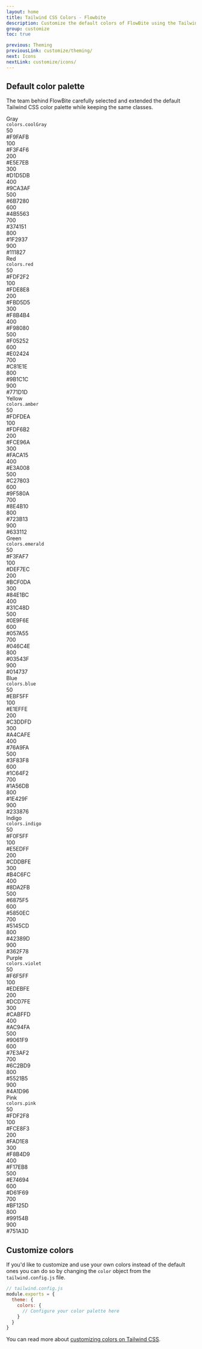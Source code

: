 ```yaml
---
layout: home
title: Tailwind CSS Colors - Flowbite
description: Customize the default colors of FlowBite using the Tailwind CSS configuration file
group: customize
toc: true

previous: Theming
previousLink: customize/theming/
next: Icons
nextLink: customize/icons/
---
```


## Default color palette

The team behind FlowBite carefully selected and extended the default Tailwind CSS color palette while keeping the same classes.

<div class="grid grid-cols-1 gap-8 my-12">
   <div>
      <div class="flex flex-col space-y-3 text-xs sm:flex-row sm:space-y-0 sm:space-x-4">
         <div class="flex-shrink-0 w-32">
            <div class="flex flex-col justify-center h-10">
               <div class="text-sm font-semibold text-gray-900 dark:text-gray-400">Gray</div>
               <div><code class="text-xs text-gray-500">colors.coolGray</code></div>
            </div>
         </div>
         <div class="grid flex-1 min-w-0 grid-cols-5 gap-y-3 gap-x-4 2xl:grid-cols-10 2xl:gap-x-2">
            <div class="space-y-1.5">
               <div class="w-full h-10 rounded-sm bg-gray-50 ring-1 ring-inset ring-black ring-opacity-0"></div>
               <div class="px-0.5 md:flex md:justify-between md:space-x-2 2xl:space-x-0 2xl:block">
                  <div class="w-6 font-medium text-gray-900 dark:text-gray-400">50</div>
                  <div class="text-gray-900 dark:text-gray-400">#F9FAFB</div>
               </div>
            </div>
            <div class="space-y-1.5">
               <div class="w-full h-10 bg-gray-100 rounded-sm ring-1 ring-inset ring-black ring-opacity-0"></div>
               <div class="px-0.5 md:flex md:justify-between md:space-x-2 2xl:space-x-0 2xl:block">
                  <div class="w-6 font-medium text-gray-900 dark:text-gray-400">100</div>
                  <div class="text-gray-900 dark:text-gray-400">#F3F4F6</div>
               </div>
            </div>
            <div class="space-y-1.5">
               <div class="w-full h-10 bg-gray-200 rounded-sm ring-1 ring-inset ring-black ring-opacity-0"></div>
               <div class="px-0.5 md:flex md:justify-between md:space-x-2 2xl:space-x-0 2xl:block">
                  <div class="w-6 font-medium text-gray-900 dark:text-gray-400">200</div>
                  <div class="text-gray-900 dark:text-gray-400">#E5E7EB</div>
               </div>
            </div>
            <div class="space-y-1.5">
               <div class="w-full h-10 bg-gray-300 rounded-sm ring-1 ring-inset ring-black ring-opacity-0"></div>
               <div class="px-0.5 md:flex md:justify-between md:space-x-2 2xl:space-x-0 2xl:block">
                  <div class="w-6 font-medium text-gray-900 dark:text-gray-400">300</div>
                  <div class="text-gray-900 dark:text-gray-400">#D1D5DB</div>
               </div>
            </div>
            <div class="space-y-1.5">
               <div class="w-full h-10 bg-gray-400 rounded-sm ring-1 ring-inset ring-black ring-opacity-0"></div>
               <div class="px-0.5 md:flex md:justify-between md:space-x-2 2xl:space-x-0 2xl:block">
                  <div class="w-6 font-medium text-gray-900 dark:text-gray-400">400</div>
                  <div class="text-gray-900 dark:text-gray-400">#9CA3AF</div>
               </div>
            </div>
            <div class="space-y-1.5">
               <div class="w-full h-10 bg-gray-500 rounded-sm ring-1 ring-inset ring-black ring-opacity-0"></div>
               <div class="px-0.5 md:flex md:justify-between md:space-x-2 2xl:space-x-0 2xl:block">
                  <div class="w-6 font-medium text-gray-900 dark:text-gray-400">500</div>
                  <div class="text-gray-900 dark:text-gray-400">#6B7280</div>
               </div>
            </div>
            <div class="space-y-1.5">
               <div class="w-full h-10 bg-gray-600 rounded-sm ring-1 ring-inset ring-black ring-opacity-0"></div>
               <div class="px-0.5 md:flex md:justify-between md:space-x-2 2xl:space-x-0 2xl:block">
                  <div class="w-6 font-medium text-gray-900 dark:text-gray-400">600</div>
                  <div class="text-gray-900 dark:text-gray-400">#4B5563</div>
               </div>
            </div>
            <div class="space-y-1.5">
               <div class="w-full h-10 bg-gray-700 rounded-sm ring-1 ring-inset ring-black ring-opacity-0"></div>
               <div class="px-0.5 md:flex md:justify-between md:space-x-2 2xl:space-x-0 2xl:block">
                  <div class="w-6 font-medium text-gray-900 dark:text-gray-400">700</div>
                  <div class="text-gray-900 dark:text-gray-400">#374151</div>
               </div>
            </div>
            <div class="space-y-1.5">
               <div class="w-full h-10 bg-gray-800 rounded-sm ring-1 ring-inset ring-black ring-opacity-0"></div>
               <div class="px-0.5 md:flex md:justify-between md:space-x-2 2xl:space-x-0 2xl:block">
                  <div class="w-6 font-medium text-gray-900 dark:text-gray-400">800</div>
                  <div class="text-gray-900 dark:text-gray-400">#1F2937</div>
               </div>
            </div>
            <div class="space-y-1.5">
               <div class="w-full h-10 bg-gray-900 rounded-sm ring-1 ring-inset ring-black ring-opacity-0"></div>
               <div class="px-0.5 md:flex md:justify-between md:space-x-2 2xl:space-x-0 2xl:block">
                  <div class="w-6 font-medium text-gray-900 dark:text-gray-400">900</div>
                  <div class="text-gray-900 dark:text-gray-400">#111827</div>
               </div>
            </div>
         </div>
      </div>
   </div>
   <div>
      <div class="flex flex-col space-y-3 text-xs sm:flex-row sm:space-y-0 sm:space-x-4">
         <div class="flex-shrink-0 w-32">
            <div class="flex flex-col justify-center h-10">
               <div class="text-sm font-semibold text-gray-900 dark:text-gray-400">Red</div>
               <div><code class="text-xs text-gray-500">colors.red</code></div>
            </div>
         </div>
         <div class="grid flex-1 min-w-0 grid-cols-5 gap-y-3 gap-x-4 2xl:grid-cols-10 2xl:gap-x-2">
            <div class="space-y-1.5">
               <div class="w-full h-10 rounded-sm bg-red-50 ring-1 ring-inset ring-black ring-opacity-0"></div>
               <div class="px-0.5 md:flex md:justify-between md:space-x-2 2xl:space-x-0 2xl:block">
                  <div class="w-6 font-medium text-gray-900 dark:text-gray-400">50</div>
                  <div class="text-gray-900 dark:text-gray-400">#FDF2F2</div>
               </div>
            </div>
            <div class="space-y-1.5">
               <div class="w-full h-10 bg-red-100 rounded-sm ring-1 ring-inset ring-black ring-opacity-0"></div>
               <div class="px-0.5 md:flex md:justify-between md:space-x-2 2xl:space-x-0 2xl:block">
                  <div class="w-6 font-medium text-gray-900 dark:text-gray-400">100</div>
                  <div class="text-gray-900 dark:text-gray-400">#FDE8E8</div>
               </div>
            </div>
            <div class="space-y-1.5">
               <div class="w-full h-10 bg-red-200 rounded-sm ring-1 ring-inset ring-black ring-opacity-0"></div>
               <div class="px-0.5 md:flex md:justify-between md:space-x-2 2xl:space-x-0 2xl:block">
                  <div class="w-6 font-medium text-gray-900 dark:text-gray-400">200</div>
                  <div class="text-gray-900 dark:text-gray-400">#FBD5D5</div>
               </div>
            </div>
            <div class="space-y-1.5">
               <div class="w-full h-10 bg-red-300 rounded-sm ring-1 ring-inset ring-black ring-opacity-0"></div>
               <div class="px-0.5 md:flex md:justify-between md:space-x-2 2xl:space-x-0 2xl:block">
                  <div class="w-6 font-medium text-gray-900 dark:text-gray-400">300</div>
                  <div class="text-gray-900 dark:text-gray-400">#F8B4B4</div>
               </div>
            </div>
            <div class="space-y-1.5">
               <div class="w-full h-10 bg-red-400 rounded-sm ring-1 ring-inset ring-black ring-opacity-0"></div>
               <div class="px-0.5 md:flex md:justify-between md:space-x-2 2xl:space-x-0 2xl:block">
                  <div class="w-6 font-medium text-gray-900 dark:text-gray-400">400</div>
                  <div class="text-gray-900 dark:text-gray-400">#F98080</div>
               </div>
            </div>
            <div class="space-y-1.5">
               <div class="w-full h-10 bg-red-500 rounded-sm ring-1 ring-inset ring-black ring-opacity-0"></div>
               <div class="px-0.5 md:flex md:justify-between md:space-x-2 2xl:space-x-0 2xl:block">
                  <div class="w-6 font-medium text-gray-900 dark:text-gray-400">500</div>
                  <div class="text-gray-900 dark:text-gray-400">#F05252</div>
               </div>
            </div>
            <div class="space-y-1.5">
               <div class="w-full h-10 bg-red-600 rounded-sm ring-1 ring-inset ring-black ring-opacity-0"></div>
               <div class="px-0.5 md:flex md:justify-between md:space-x-2 2xl:space-x-0 2xl:block">
                  <div class="w-6 font-medium text-gray-900 dark:text-gray-400">600</div>
                  <div class="text-gray-900 dark:text-gray-400">#E02424</div>
               </div>
            </div>
            <div class="space-y-1.5">
               <div class="w-full h-10 bg-red-700 rounded-sm ring-1 ring-inset ring-black ring-opacity-0"></div>
               <div class="px-0.5 md:flex md:justify-between md:space-x-2 2xl:space-x-0 2xl:block">
                  <div class="w-6 font-medium text-gray-900 dark:text-gray-400">700</div>
                  <div class="text-gray-900 dark:text-gray-400">#C81E1E</div>
               </div>
            </div>
            <div class="space-y-1.5">
               <div class="w-full h-10 bg-red-800 rounded-sm ring-1 ring-inset ring-black ring-opacity-0"></div>
               <div class="px-0.5 md:flex md:justify-between md:space-x-2 2xl:space-x-0 2xl:block">
                  <div class="w-6 font-medium text-gray-900 dark:text-gray-400">800</div>
                  <div class="text-gray-900 dark:text-gray-400">#9B1C1C</div>
               </div>
            </div>
            <div class="space-y-1.5">
               <div class="w-full h-10 bg-red-900 rounded-sm ring-1 ring-inset ring-black ring-opacity-0"></div>
               <div class="px-0.5 md:flex md:justify-between md:space-x-2 2xl:space-x-0 2xl:block">
                  <div class="w-6 font-medium text-gray-900 dark:text-gray-400">900</div>
                  <div class="text-gray-900 dark:text-gray-400">#771D1D</div>
               </div>
            </div>
         </div>
      </div>
   </div>
   <div>
      <div class="flex flex-col space-y-3 text-xs sm:flex-row sm:space-y-0 sm:space-x-4">
         <div class="flex-shrink-0 w-32">
            <div class="flex flex-col justify-center h-10">
               <div class="text-sm font-semibold text-gray-900 dark:text-gray-400">Yellow</div>
               <div><code class="text-xs text-gray-500">colors.amber</code></div>
            </div>
         </div>
         <div class="grid flex-1 min-w-0 grid-cols-5 gap-y-3 gap-x-4 2xl:grid-cols-10 2xl:gap-x-2">
            <div class="space-y-1.5">
               <div class="w-full h-10 rounded-sm bg-yellow-50 ring-1 ring-inset ring-black ring-opacity-0"></div>
               <div class="px-0.5 md:flex md:justify-between md:space-x-2 2xl:space-x-0 2xl:block">
                  <div class="w-6 font-medium text-gray-900 dark:text-gray-400">50</div>
                  <div class="text-gray-900 dark:text-gray-400">#FDFDEA</div>
               </div>
            </div>
            <div class="space-y-1.5">
               <div class="w-full h-10 bg-yellow-100 rounded-sm ring-1 ring-inset ring-black ring-opacity-0"></div>
               <div class="px-0.5 md:flex md:justify-between md:space-x-2 2xl:space-x-0 2xl:block">
                  <div class="w-6 font-medium text-gray-900 dark:text-gray-400">100</div>
                  <div class="text-gray-900 dark:text-gray-400">#FDF6B2</div>
               </div>
            </div>
            <div class="space-y-1.5">
               <div class="w-full h-10 bg-yellow-200 rounded-sm ring-1 ring-inset ring-black ring-opacity-0"></div>
               <div class="px-0.5 md:flex md:justify-between md:space-x-2 2xl:space-x-0 2xl:block">
                  <div class="w-6 font-medium text-gray-900 dark:text-gray-400">200</div>
                  <div class="text-gray-900 dark:text-gray-400">#FCE96A</div>
               </div>
            </div>
            <div class="space-y-1.5">
               <div class="w-full h-10 bg-yellow-300 rounded-sm ring-1 ring-inset ring-black ring-opacity-0"></div>
               <div class="px-0.5 md:flex md:justify-between md:space-x-2 2xl:space-x-0 2xl:block">
                  <div class="w-6 font-medium text-gray-900 dark:text-gray-400">300</div>
                  <div class="text-gray-900 dark:text-gray-400">#FACA15</div>
               </div>
            </div>
            <div class="space-y-1.5">
               <div class="w-full h-10 bg-yellow-400 rounded-sm ring-1 ring-inset ring-black ring-opacity-0"></div>
               <div class="px-0.5 md:flex md:justify-between md:space-x-2 2xl:space-x-0 2xl:block">
                  <div class="w-6 font-medium text-gray-900 dark:text-gray-400">400</div>
                  <div class="text-gray-900 dark:text-gray-400">#E3A008</div>
               </div>
            </div>
            <div class="space-y-1.5">
               <div class="w-full h-10 bg-yellow-500 rounded-sm ring-1 ring-inset ring-black ring-opacity-0"></div>
               <div class="px-0.5 md:flex md:justify-between md:space-x-2 2xl:space-x-0 2xl:block">
                  <div class="w-6 font-medium text-gray-900 dark:text-gray-400">500</div>
                  <div class="text-gray-900 dark:text-gray-400">#C27803</div>
               </div>
            </div>
            <div class="space-y-1.5">
               <div class="w-full h-10 bg-yellow-600 rounded-sm ring-1 ring-inset ring-black ring-opacity-0"></div>
               <div class="px-0.5 md:flex md:justify-between md:space-x-2 2xl:space-x-0 2xl:block">
                  <div class="w-6 font-medium text-gray-900 dark:text-gray-400">600</div>
                  <div class="text-gray-900 dark:text-gray-400">#9F580A</div>
               </div>
            </div>
            <div class="space-y-1.5">
               <div class="w-full h-10 bg-yellow-700 rounded-sm ring-1 ring-inset ring-black ring-opacity-0"></div>
               <div class="px-0.5 md:flex md:justify-between md:space-x-2 2xl:space-x-0 2xl:block">
                  <div class="w-6 font-medium text-gray-900 dark:text-gray-400">700</div>
                  <div class="text-gray-900 dark:text-gray-400">#8E4B10</div>
               </div>
            </div>
            <div class="space-y-1.5">
               <div class="w-full h-10 bg-yellow-800 rounded-sm ring-1 ring-inset ring-black ring-opacity-0"></div>
               <div class="px-0.5 md:flex md:justify-between md:space-x-2 2xl:space-x-0 2xl:block">
                  <div class="w-6 font-medium text-gray-900 dark:text-gray-400">800</div>
                  <div class="text-gray-900 dark:text-gray-400">#723B13</div>
               </div>
            </div>
            <div class="space-y-1.5">
               <div class="w-full h-10 bg-yellow-900 rounded-sm ring-1 ring-inset ring-black ring-opacity-0"></div>
               <div class="px-0.5 md:flex md:justify-between md:space-x-2 2xl:space-x-0 2xl:block">
                  <div class="w-6 font-medium text-gray-900 dark:text-gray-400">900</div>
                  <div class="text-gray-900 dark:text-gray-400">#633112</div>
               </div>
            </div>
         </div>
      </div>
   </div>
   <div>
      <div class="flex flex-col space-y-3 text-xs sm:flex-row sm:space-y-0 sm:space-x-4">
         <div class="flex-shrink-0 w-32">
            <div class="flex flex-col justify-center h-10">
               <div class="text-sm font-semibold text-gray-900 dark:text-gray-400">Green</div>
               <div><code class="text-xs text-gray-500">colors.emerald</code></div>
            </div>
         </div>
         <div class="grid flex-1 min-w-0 grid-cols-5 gap-y-3 gap-x-4 2xl:grid-cols-10 2xl:gap-x-2">
            <div class="space-y-1.5">
               <div class="w-full h-10 rounded-sm bg-green-50 ring-1 ring-inset ring-black ring-opacity-0"></div>
               <div class="px-0.5 md:flex md:justify-between md:space-x-2 2xl:space-x-0 2xl:block">
                  <div class="w-6 font-medium text-gray-900 dark:text-gray-400">50</div>
                  <div class="text-gray-900 dark:text-gray-400">#F3FAF7</div>
               </div>
            </div>
            <div class="space-y-1.5">
               <div class="w-full h-10 bg-green-100 rounded-sm ring-1 ring-inset ring-black ring-opacity-0"></div>
               <div class="px-0.5 md:flex md:justify-between md:space-x-2 2xl:space-x-0 2xl:block">
                  <div class="w-6 font-medium text-gray-900 dark:text-gray-400">100</div>
                  <div class="text-gray-900 dark:text-gray-400">#DEF7EC</div>
               </div>
            </div>
            <div class="space-y-1.5">
               <div class="w-full h-10 bg-green-200 rounded-sm ring-1 ring-inset ring-black ring-opacity-0"></div>
               <div class="px-0.5 md:flex md:justify-between md:space-x-2 2xl:space-x-0 2xl:block">
                  <div class="w-6 font-medium text-gray-900 dark:text-gray-400">200</div>
                  <div class="text-gray-900 dark:text-gray-400">#BCF0DA</div>
               </div>
            </div>
            <div class="space-y-1.5">
               <div class="w-full h-10 bg-green-300 rounded-sm ring-1 ring-inset ring-black ring-opacity-0"></div>
               <div class="px-0.5 md:flex md:justify-between md:space-x-2 2xl:space-x-0 2xl:block">
                  <div class="w-6 font-medium text-gray-900 dark:text-gray-400">300</div>
                  <div class="text-gray-900 dark:text-gray-400">#84E1BC</div>
               </div>
            </div>
            <div class="space-y-1.5">
               <div class="w-full h-10 bg-green-400 rounded-sm ring-1 ring-inset ring-black ring-opacity-0"></div>
               <div class="px-0.5 md:flex md:justify-between md:space-x-2 2xl:space-x-0 2xl:block">
                  <div class="w-6 font-medium text-gray-900 dark:text-gray-400">400</div>
                  <div class="text-gray-900 dark:text-gray-400">#31C48D</div>
               </div>
            </div>
            <div class="space-y-1.5">
               <div class="w-full h-10 bg-green-500 rounded-sm ring-1 ring-inset ring-black ring-opacity-0"></div>
               <div class="px-0.5 md:flex md:justify-between md:space-x-2 2xl:space-x-0 2xl:block">
                  <div class="w-6 font-medium text-gray-900 dark:text-gray-400">500</div>
                  <div class="text-gray-900 dark:text-gray-400">#0E9F6E</div>
               </div>
            </div>
            <div class="space-y-1.5">
               <div class="w-full h-10 bg-green-600 rounded-sm ring-1 ring-inset ring-black ring-opacity-0"></div>
               <div class="px-0.5 md:flex md:justify-between md:space-x-2 2xl:space-x-0 2xl:block">
                  <div class="w-6 font-medium text-gray-900 dark:text-gray-400">600</div>
                  <div class="text-gray-900 dark:text-gray-400">#057A55</div>
               </div>
            </div>
            <div class="space-y-1.5">
               <div class="w-full h-10 bg-green-700 rounded-sm ring-1 ring-inset ring-black ring-opacity-0"></div>
               <div class="px-0.5 md:flex md:justify-between md:space-x-2 2xl:space-x-0 2xl:block">
                  <div class="w-6 font-medium text-gray-900 dark:text-gray-400">700</div>
                  <div class="text-gray-900 dark:text-gray-400">#046C4E</div>
               </div>
            </div>
            <div class="space-y-1.5">
               <div class="w-full h-10 bg-green-800 rounded-sm ring-1 ring-inset ring-black ring-opacity-0"></div>
               <div class="px-0.5 md:flex md:justify-between md:space-x-2 2xl:space-x-0 2xl:block">
                  <div class="w-6 font-medium text-gray-900 dark:text-gray-400">800</div>
                  <div class="text-gray-900 dark:text-gray-400">#03543F</div>
               </div>
            </div>
            <div class="space-y-1.5">
               <div class="w-full h-10 bg-green-900 rounded-sm ring-1 ring-inset ring-black ring-opacity-0"></div>
               <div class="px-0.5 md:flex md:justify-between md:space-x-2 2xl:space-x-0 2xl:block">
                  <div class="w-6 font-medium text-gray-900 dark:text-gray-400">900</div>
                  <div class="text-gray-900 dark:text-gray-400">#014737</div>
               </div>
            </div>
         </div>
      </div>
   </div>
   <div>
      <div class="flex flex-col space-y-3 text-xs sm:flex-row sm:space-y-0 sm:space-x-4">
         <div class="flex-shrink-0 w-32">
            <div class="flex flex-col justify-center h-10">
               <div class="text-sm font-semibold text-gray-900 dark:text-gray-400">Blue</div>
               <div><code class="text-xs text-gray-500">colors.blue</code></div>
            </div>
         </div>
         <div class="grid flex-1 min-w-0 grid-cols-5 gap-y-3 gap-x-4 2xl:grid-cols-10 2xl:gap-x-2">
            <div class="space-y-1.5">
               <div class="w-full h-10 rounded-sm bg-blue-50 ring-1 ring-inset ring-black ring-opacity-0"></div>
               <div class="px-0.5 md:flex md:justify-between md:space-x-2 2xl:space-x-0 2xl:block">
                  <div class="w-6 font-medium text-gray-900 dark:text-gray-400">50</div>
                  <div class="text-gray-900 dark:text-gray-400">#EBF5FF</div>
               </div>
            </div>
            <div class="space-y-1.5">
               <div class="w-full h-10 bg-blue-100 rounded-sm ring-1 ring-inset ring-black ring-opacity-0"></div>
               <div class="px-0.5 md:flex md:justify-between md:space-x-2 2xl:space-x-0 2xl:block">
                  <div class="w-6 font-medium text-gray-900 dark:text-gray-400">100</div>
                  <div class="text-gray-900 dark:text-gray-400">#E1EFFE</div>
               </div>
            </div>
            <div class="space-y-1.5">
               <div class="w-full h-10 bg-blue-200 rounded-sm ring-1 ring-inset ring-black ring-opacity-0"></div>
               <div class="px-0.5 md:flex md:justify-between md:space-x-2 2xl:space-x-0 2xl:block">
                  <div class="w-6 font-medium text-gray-900 dark:text-gray-400">200</div>
                  <div class="text-gray-900 dark:text-gray-400">#C3DDFD</div>
               </div>
            </div>
            <div class="space-y-1.5">
               <div class="w-full h-10 bg-blue-300 rounded-sm ring-1 ring-inset ring-black ring-opacity-0"></div>
               <div class="px-0.5 md:flex md:justify-between md:space-x-2 2xl:space-x-0 2xl:block">
                  <div class="w-6 font-medium text-gray-900 dark:text-gray-400">300</div>
                  <div class="text-gray-900 dark:text-gray-400">#A4CAFE</div>
               </div>
            </div>
            <div class="space-y-1.5">
               <div class="w-full h-10 bg-blue-400 rounded-sm ring-1 ring-inset ring-black ring-opacity-0"></div>
               <div class="px-0.5 md:flex md:justify-between md:space-x-2 2xl:space-x-0 2xl:block">
                  <div class="w-6 font-medium text-gray-900 dark:text-gray-400">400</div>
                  <div class="text-gray-900 dark:text-gray-400">#76A9FA</div>
               </div>
            </div>
            <div class="space-y-1.5">
               <div class="w-full h-10 bg-blue-500 rounded-sm ring-1 ring-inset ring-black ring-opacity-0"></div>
               <div class="px-0.5 md:flex md:justify-between md:space-x-2 2xl:space-x-0 2xl:block">
                  <div class="w-6 font-medium text-gray-900 dark:text-gray-400">500</div>
                  <div class="text-gray-900 dark:text-gray-400">#3F83F8</div>
               </div>
            </div>
            <div class="space-y-1.5">
               <div class="w-full h-10 bg-blue-600 rounded-sm ring-1 ring-inset ring-black ring-opacity-0"></div>
               <div class="px-0.5 md:flex md:justify-between md:space-x-2 2xl:space-x-0 2xl:block">
                  <div class="w-6 font-medium text-gray-900 dark:text-gray-400">600</div>
                  <div class="text-gray-900 dark:text-gray-400">#1C64F2</div>
               </div>
            </div>
            <div class="space-y-1.5">
               <div class="w-full h-10 bg-blue-700 rounded-sm ring-1 ring-inset ring-black ring-opacity-0"></div>
               <div class="px-0.5 md:flex md:justify-between md:space-x-2 2xl:space-x-0 2xl:block">
                  <div class="w-6 font-medium text-gray-900 dark:text-gray-400">700</div>
                  <div class="text-gray-900 dark:text-gray-400">#1A56DB</div>
               </div>
            </div>
            <div class="space-y-1.5">
               <div class="w-full h-10 bg-blue-800 rounded-sm ring-1 ring-inset ring-black ring-opacity-0"></div>
               <div class="px-0.5 md:flex md:justify-between md:space-x-2 2xl:space-x-0 2xl:block">
                  <div class="w-6 font-medium text-gray-900 dark:text-gray-400">800</div>
                  <div class="text-gray-900 dark:text-gray-400">#1E429F</div>
               </div>
            </div>
            <div class="space-y-1.5">
               <div class="w-full h-10 bg-blue-900 rounded-sm ring-1 ring-inset ring-black ring-opacity-0"></div>
               <div class="px-0.5 md:flex md:justify-between md:space-x-2 2xl:space-x-0 2xl:block">
                  <div class="w-6 font-medium text-gray-900 dark:text-gray-400">900</div>
                  <div class="text-gray-900 dark:text-gray-400">#233876</div>
               </div>
            </div>
         </div>
      </div>
   </div>
   <div>
      <div class="flex flex-col space-y-3 text-xs sm:flex-row sm:space-y-0 sm:space-x-4">
         <div class="flex-shrink-0 w-32">
            <div class="flex flex-col justify-center h-10">
               <div class="text-sm font-semibold text-gray-900 dark:text-gray-400">Indigo</div>
               <div><code class="text-xs text-gray-500">colors.indigo</code></div>
            </div>
         </div>
         <div class="grid flex-1 min-w-0 grid-cols-5 gap-y-3 gap-x-4 2xl:grid-cols-10 2xl:gap-x-2">
            <div class="space-y-1.5">
               <div class="w-full h-10 rounded-sm bg-indigo-50 ring-1 ring-inset ring-black ring-opacity-0"></div>
               <div class="px-0.5 md:flex md:justify-between md:space-x-2 2xl:space-x-0 2xl:block">
                  <div class="w-6 font-medium text-gray-900 dark:text-gray-400">50</div>
                  <div class="text-gray-900 dark:text-gray-400">#F0F5FF</div>
               </div>
            </div>
            <div class="space-y-1.5">
               <div class="w-full h-10 bg-indigo-100 rounded-sm ring-1 ring-inset ring-black ring-opacity-0"></div>
               <div class="px-0.5 md:flex md:justify-between md:space-x-2 2xl:space-x-0 2xl:block">
                  <div class="w-6 font-medium text-gray-900 dark:text-gray-400">100</div>
                  <div class="text-gray-900 dark:text-gray-400">#E5EDFF</div>
               </div>
            </div>
            <div class="space-y-1.5">
               <div class="w-full h-10 bg-indigo-200 rounded-sm ring-1 ring-inset ring-black ring-opacity-0"></div>
               <div class="px-0.5 md:flex md:justify-between md:space-x-2 2xl:space-x-0 2xl:block">
                  <div class="w-6 font-medium text-gray-900 dark:text-gray-400">200</div>
                  <div class="text-gray-900 dark:text-gray-400">#CDDBFE</div>
               </div>
            </div>
            <div class="space-y-1.5">
               <div class="w-full h-10 bg-indigo-300 rounded-sm ring-1 ring-inset ring-black ring-opacity-0"></div>
               <div class="px-0.5 md:flex md:justify-between md:space-x-2 2xl:space-x-0 2xl:block">
                  <div class="w-6 font-medium text-gray-900 dark:text-gray-400">300</div>
                  <div class="text-gray-900 dark:text-gray-400">#B4C6FC</div>
               </div>
            </div>
            <div class="space-y-1.5">
               <div class="w-full h-10 bg-indigo-400 rounded-sm ring-1 ring-inset ring-black ring-opacity-0"></div>
               <div class="px-0.5 md:flex md:justify-between md:space-x-2 2xl:space-x-0 2xl:block">
                  <div class="w-6 font-medium text-gray-900 dark:text-gray-400">400</div>
                  <div class="text-gray-900 dark:text-gray-400">#8DA2FB</div>
               </div>
            </div>
            <div class="space-y-1.5">
               <div class="w-full h-10 bg-indigo-500 rounded-sm ring-1 ring-inset ring-black ring-opacity-0"></div>
               <div class="px-0.5 md:flex md:justify-between md:space-x-2 2xl:space-x-0 2xl:block">
                  <div class="w-6 font-medium text-gray-900 dark:text-gray-400">500</div>
                  <div class="text-gray-900 dark:text-gray-400">#6875F5</div>
               </div>
            </div>
            <div class="space-y-1.5">
               <div class="w-full h-10 bg-indigo-600 rounded-sm ring-1 ring-inset ring-black ring-opacity-0"></div>
               <div class="px-0.5 md:flex md:justify-between md:space-x-2 2xl:space-x-0 2xl:block">
                  <div class="w-6 font-medium text-gray-900 dark:text-gray-400">600</div>
                  <div class="text-gray-900 dark:text-gray-400">#5850EC</div>
               </div>
            </div>
            <div class="space-y-1.5">
               <div class="w-full h-10 bg-indigo-700 rounded-sm ring-1 ring-inset ring-black ring-opacity-0"></div>
               <div class="px-0.5 md:flex md:justify-between md:space-x-2 2xl:space-x-0 2xl:block">
                  <div class="w-6 font-medium text-gray-900 dark:text-gray-400">700</div>
                  <div class="text-gray-900 dark:text-gray-400">#5145CD</div>
               </div>
            </div>
            <div class="space-y-1.5">
               <div class="w-full h-10 bg-indigo-800 rounded-sm ring-1 ring-inset ring-black ring-opacity-0"></div>
               <div class="px-0.5 md:flex md:justify-between md:space-x-2 2xl:space-x-0 2xl:block">
                  <div class="w-6 font-medium text-gray-900 dark:text-gray-400">800</div>
                  <div class="text-gray-900 dark:text-gray-400">#42389D</div>
               </div>
            </div>
            <div class="space-y-1.5">
               <div class="w-full h-10 bg-indigo-900 rounded-sm ring-1 ring-inset ring-black ring-opacity-0"></div>
               <div class="px-0.5 md:flex md:justify-between md:space-x-2 2xl:space-x-0 2xl:block">
                  <div class="w-6 font-medium text-gray-900 dark:text-gray-400">900</div>
                  <div class="text-gray-900 dark:text-gray-400">#362F78</div>
               </div>
            </div>
         </div>
      </div>
   </div>
   <div>
      <div class="flex flex-col space-y-3 text-xs sm:flex-row sm:space-y-0 sm:space-x-4">
         <div class="flex-shrink-0 w-32">
            <div class="flex flex-col justify-center h-10">
               <div class="text-sm font-semibold text-gray-900 dark:text-gray-400">Purple</div>
               <div><code class="text-xs text-gray-500">colors.violet</code></div>
            </div>
         </div>
         <div class="grid flex-1 min-w-0 grid-cols-5 gap-y-3 gap-x-4 2xl:grid-cols-10 2xl:gap-x-2">
            <div class="space-y-1.5">
               <div class="w-full h-10 rounded-sm bg-purple-50 ring-1 ring-inset ring-black ring-opacity-0"></div>
               <div class="px-0.5 md:flex md:justify-between md:space-x-2 2xl:space-x-0 2xl:block">
                  <div class="w-6 font-medium text-gray-900 dark:text-gray-400">50</div>
                  <div class="text-gray-900 dark:text-gray-400">#F6F5FF</div>
               </div>
            </div>
            <div class="space-y-1.5">
               <div class="w-full h-10 bg-purple-100 rounded-sm ring-1 ring-inset ring-black ring-opacity-0"></div>
               <div class="px-0.5 md:flex md:justify-between md:space-x-2 2xl:space-x-0 2xl:block">
                  <div class="w-6 font-medium text-gray-900 dark:text-gray-400">100</div>
                  <div class="text-gray-900 dark:text-gray-400">#EDEBFE</div>
               </div>
            </div>
            <div class="space-y-1.5">
               <div class="w-full h-10 bg-purple-200 rounded-sm ring-1 ring-inset ring-black ring-opacity-0"></div>
               <div class="px-0.5 md:flex md:justify-between md:space-x-2 2xl:space-x-0 2xl:block">
                  <div class="w-6 font-medium text-gray-900 dark:text-gray-400">200</div>
                  <div class="text-gray-900 dark:text-gray-400">#DCD7FE</div>
               </div>
            </div>
            <div class="space-y-1.5">
               <div class="w-full h-10 bg-purple-300 rounded-sm ring-1 ring-inset ring-black ring-opacity-0"></div>
               <div class="px-0.5 md:flex md:justify-between md:space-x-2 2xl:space-x-0 2xl:block">
                  <div class="w-6 font-medium text-gray-900 dark:text-gray-400">300</div>
                  <div class="text-gray-900 dark:text-gray-400">#CABFFD</div>
               </div>
            </div>
            <div class="space-y-1.5">
               <div class="w-full h-10 bg-purple-400 rounded-sm ring-1 ring-inset ring-black ring-opacity-0"></div>
               <div class="px-0.5 md:flex md:justify-between md:space-x-2 2xl:space-x-0 2xl:block">
                  <div class="w-6 font-medium text-gray-900 dark:text-gray-400">400</div>
                  <div class="text-gray-900 dark:text-gray-400">#AC94FA</div>
               </div>
            </div>
            <div class="space-y-1.5">
               <div class="w-full h-10 bg-purple-500 rounded-sm ring-1 ring-inset ring-black ring-opacity-0"></div>
               <div class="px-0.5 md:flex md:justify-between md:space-x-2 2xl:space-x-0 2xl:block">
                  <div class="w-6 font-medium text-gray-900 dark:text-gray-400">500</div>
                  <div class="text-gray-900 dark:text-gray-400">#9061F9</div>
               </div>
            </div>
            <div class="space-y-1.5">
               <div class="w-full h-10 bg-purple-600 rounded-sm ring-1 ring-inset ring-black ring-opacity-0"></div>
               <div class="px-0.5 md:flex md:justify-between md:space-x-2 2xl:space-x-0 2xl:block">
                  <div class="w-6 font-medium text-gray-900 dark:text-gray-400">600</div>
                  <div class="text-gray-900 dark:text-gray-400">#7E3AF2</div>
               </div>
            </div>
            <div class="space-y-1.5">
               <div class="w-full h-10 bg-purple-700 rounded-sm ring-1 ring-inset ring-black ring-opacity-0"></div>
               <div class="px-0.5 md:flex md:justify-between md:space-x-2 2xl:space-x-0 2xl:block">
                  <div class="w-6 font-medium text-gray-900 dark:text-gray-400">700</div>
                  <div class="text-gray-900 dark:text-gray-400">#6C2BD9</div>
               </div>
            </div>
            <div class="space-y-1.5">
               <div class="w-full h-10 bg-purple-800 rounded-sm ring-1 ring-inset ring-black ring-opacity-0"></div>
               <div class="px-0.5 md:flex md:justify-between md:space-x-2 2xl:space-x-0 2xl:block">
                  <div class="w-6 font-medium text-gray-900 dark:text-gray-400">800</div>
                  <div class="text-gray-900 dark:text-gray-400">#5521B5</div>
               </div>
            </div>
            <div class="space-y-1.5">
               <div class="w-full h-10 bg-purple-900 rounded-sm ring-1 ring-inset ring-black ring-opacity-0"></div>
               <div class="px-0.5 md:flex md:justify-between md:space-x-2 2xl:space-x-0 2xl:block">
                  <div class="w-6 font-medium text-gray-900 dark:text-gray-400">900</div>
                  <div class="text-gray-900 dark:text-gray-400">#4A1D96</div>
               </div>
            </div>
         </div>
      </div>
   </div>
   <div>
      <div class="flex flex-col space-y-3 text-xs sm:flex-row sm:space-y-0 sm:space-x-4">
         <div class="flex-shrink-0 w-32">
            <div class="flex flex-col justify-center h-10">
               <div class="text-sm font-semibold text-gray-900 dark:text-gray-400">Pink</div>
               <div><code class="text-xs text-gray-500">colors.pink</code></div>
            </div>
         </div>
         <div class="grid flex-1 min-w-0 grid-cols-5 gap-y-3 gap-x-4 2xl:grid-cols-10 2xl:gap-x-2">
            <div class="space-y-1.5">
               <div class="w-full h-10 rounded-sm bg-pink-50 ring-1 ring-inset ring-black ring-opacity-0"></div>
               <div class="px-0.5 md:flex md:justify-between md:space-x-2 2xl:space-x-0 2xl:block">
                  <div class="w-6 font-medium text-gray-900 dark:text-gray-400">50</div>
                  <div class="text-gray-900 dark:text-gray-400">#FDF2F8</div>
               </div>
            </div>
            <div class="space-y-1.5">
               <div class="w-full h-10 bg-pink-100 rounded-sm ring-1 ring-inset ring-black ring-opacity-0"></div>
               <div class="px-0.5 md:flex md:justify-between md:space-x-2 2xl:space-x-0 2xl:block">
                  <div class="w-6 font-medium text-gray-900 dark:text-gray-400">100</div>
                  <div class="text-gray-900 dark:text-gray-400">#FCE8F3</div>
               </div>
            </div>
            <div class="space-y-1.5">
               <div class="w-full h-10 bg-pink-200 rounded-sm ring-1 ring-inset ring-black ring-opacity-0"></div>
               <div class="px-0.5 md:flex md:justify-between md:space-x-2 2xl:space-x-0 2xl:block">
                  <div class="w-6 font-medium text-gray-900 dark:text-gray-400">200</div>
                  <div class="text-gray-900 dark:text-gray-400">#FAD1E8</div>
               </div>
            </div>
            <div class="space-y-1.5">
               <div class="w-full h-10 bg-pink-300 rounded-sm ring-1 ring-inset ring-black ring-opacity-0"></div>
               <div class="px-0.5 md:flex md:justify-between md:space-x-2 2xl:space-x-0 2xl:block">
                  <div class="w-6 font-medium text-gray-900 dark:text-gray-400">300</div>
                  <div class="text-gray-900 dark:text-gray-400">#F8B4D9</div>
               </div>
            </div>
            <div class="space-y-1.5">
               <div class="w-full h-10 bg-pink-400 rounded-sm ring-1 ring-inset ring-black ring-opacity-0"></div>
               <div class="px-0.5 md:flex md:justify-between md:space-x-2 2xl:space-x-0 2xl:block">
                  <div class="w-6 font-medium text-gray-900 dark:text-gray-400">400</div>
                  <div class="text-gray-900 dark:text-gray-400">#F17EB8</div>
               </div>
            </div>
            <div class="space-y-1.5">
               <div class="w-full h-10 bg-pink-500 rounded-sm ring-1 ring-inset ring-black ring-opacity-0"></div>
               <div class="px-0.5 md:flex md:justify-between md:space-x-2 2xl:space-x-0 2xl:block">
                  <div class="w-6 font-medium text-gray-900 dark:text-gray-400">500</div>
                  <div class="text-gray-900 dark:text-gray-400">#E74694</div>
               </div>
            </div>
            <div class="space-y-1.5">
               <div class="w-full h-10 bg-pink-600 rounded-sm ring-1 ring-inset ring-black ring-opacity-0"></div>
               <div class="px-0.5 md:flex md:justify-between md:space-x-2 2xl:space-x-0 2xl:block">
                  <div class="w-6 font-medium text-gray-900 dark:text-gray-400">600</div>
                  <div class="text-gray-900 dark:text-gray-400">#D61F69</div>
               </div>
            </div>
            <div class="space-y-1.5">
               <div class="w-full h-10 bg-pink-700 rounded-sm ring-1 ring-inset ring-black ring-opacity-0"></div>
               <div class="px-0.5 md:flex md:justify-between md:space-x-2 2xl:space-x-0 2xl:block">
                  <div class="w-6 font-medium text-gray-900 dark:text-gray-400">700</div>
                  <div class="text-gray-900 dark:text-gray-400">#BF125D</div>
               </div>
            </div>
            <div class="space-y-1.5">
               <div class="w-full h-10 bg-pink-800 rounded-sm ring-1 ring-inset ring-black ring-opacity-0"></div>
               <div class="px-0.5 md:flex md:justify-between md:space-x-2 2xl:space-x-0 2xl:block">
                  <div class="w-6 font-medium text-gray-900 dark:text-gray-400">800</div>
                  <div class="text-gray-900 dark:text-gray-400">#99154B</div>
               </div>
            </div>
            <div class="space-y-1.5">
               <div class="w-full h-10 bg-pink-900 rounded-sm ring-1 ring-inset ring-black ring-opacity-0"></div>
               <div class="px-0.5 md:flex md:justify-between md:space-x-2 2xl:space-x-0 2xl:block">
                  <div class="w-6 font-medium text-gray-900 dark:text-gray-400">900</div>
                  <div class="text-gray-900 dark:text-gray-400">#751A3D</div>
               </div>
            </div>
         </div>
      </div>
   </div>
</div>

## Customize colors

If you'd like to customize and use your own colors instead of the default ones you can do so by changing the `color` object from the `tailwind.config.js` file.

```javascript
// tailwind.config.js
module.exports = {
  theme: {
    colors: {
      // Configure your color palette here
    }
  }
}
```

You can read more about <a href="https://tailwindcss.com/docs/customizing-colors">customizing colors on Tailwind CSS</a>.